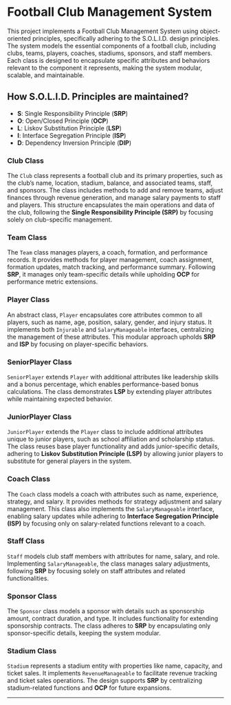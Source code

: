 # Football Club Management System

This project implements a Football Club Management System using object-oriented principles, specifically adhering to the S.O.L.I.D. design principles. The system models the essential components of a football club, including clubs, teams, players, coaches, stadiums, sponsors, and staff members. Each class is designed to encapsulate specific attributes and behaviors relevant to the component it represents, making the system modular, scalable, and maintainable.

## How S.O.L.I.D. Principles are maintained?

- **S**: Single Responsibility Principle (**SRP**)
- **O**: Open/Closed Principle (**OCP**)
- **L**: Liskov Substitution Principle (**LSP**)
- **I**: Interface Segregation Principle (**ISP**)
- **D**: Dependency Inversion Principle (**DIP**)

### Club Class
The `Club` class represents a football club and its primary properties, such as the club’s name, location, stadium, balance, and associated teams, staff, and sponsors. The class includes methods to add and remove teams, adjust finances through revenue generation, and manage salary payments to staff and players. This structure encapsulates the main operations and data of the club, following the **Single Responsibility Principle (SRP)** by focusing solely on club-specific management.

### Team Class
The `Team` class manages players, a coach, formation, and performance records. It provides methods for player management, coach assignment, formation updates, match tracking, and performance summary. Following **SRP**, it manages only team-specific details while upholding **OCP** for performance metric extensions.

### Player Class
An abstract class, `Player` encapsulates core attributes common to all players, such as name, age, position, salary, gender, and injury status. It implements both `Injurable` and `SalaryManageable` interfaces, centralizing the management of these attributes. This modular approach upholds **SRP** and **ISP** by focusing on player-specific behaviors.

### SeniorPlayer Class
`SeniorPlayer` extends `Player` with additional attributes like leadership skills and a bonus percentage, which enables performance-based bonus calculations. The class demonstrates **LSP** by extending player attributes while maintaining expected behavior.

### JuniorPlayer Class
`JuniorPlayer` extends the `Player` class to include additional attributes unique to junior players, such as school affiliation and scholarship status. The class reuses base player functionality and adds junior-specific details, adhering to **Liskov Substitution Principle (LSP)** by allowing junior players to substitute for general players in the system.

### Coach Class
The `Coach` class models a coach with attributes such as name, experience, strategy, and salary. It provides methods for strategy adjustment and salary management. This class also implements the `SalaryManageable` interface, enabling salary updates while adhering to **Interface Segregation Principle (ISP)** by focusing only on salary-related functions relevant to a coach.

### Staff Class
`Staff` models club staff members with attributes for name, salary, and role. Implementing `SalaryManageable`, the class manages salary adjustments, following **SRP** by focusing solely on staff attributes and related functionalities.

### Sponsor Class
The `Sponsor` class models a sponsor with details such as sponsorship amount, contract duration, and type. It includes functionality for extending sponsorship contracts. The class adheres to **SRP** by encapsulating only sponsor-specific details, keeping the system modular.

### Stadium Class
`Stadium` represents a stadium entity with properties like name, capacity, and ticket sales. It implements `RevenueManageable` to facilitate revenue tracking and ticket sales operations. The design supports **SRP** by centralizing stadium-related functions and **OCP** for future expansions.

---

